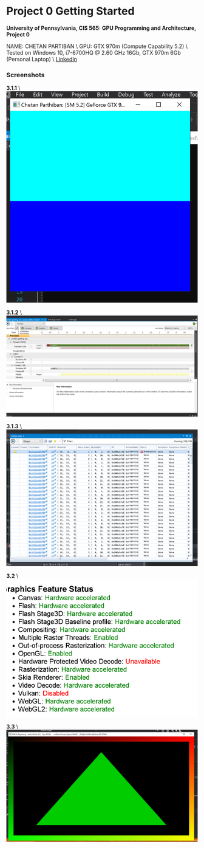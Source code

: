 Project 0 Getting Started
====================

**University of Pennsylvania, CIS 565: GPU Programming and Architecture, Project 0**

NAME: CHETAN PARTIBAN \\
GPU: GTX 970m (Compute Capability 5.2) \\
Tested on Windows 10, i7-6700HQ @ 2.60 GHz 16Gb, GTX 970m 6Gb (Personal Laptop) \\
[LinkedIn](https://www.linkedin.com/in/chetan-parthiban)

### Screenshots

**3.1.1** \\
![img1](images/3.1.1.PNG)

**3.1.2** \\
![img2](images/3.1.2.PNG)

**3.1.3** \\
![img3](images/3.1.3.PNG)

**3.2** \\
![img4](images/3.2.PNG)

**3.3** \\
![img5](images/3.3.PNG)



